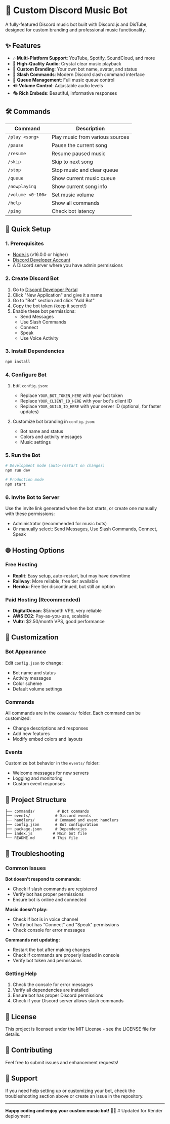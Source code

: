 # 🎵 Custom Discord Music Bot

A fully-featured Discord music bot built with Discord.js and DisTube, designed for custom branding and professional music functionality.

## ✨ Features

- 🎶 **Multi-Platform Support**: YouTube, Spotify, SoundCloud, and more
- 🎵 **High-Quality Audio**: Crystal clear music playback
- 🎨 **Custom Branding**: Your own bot name, avatar, and status
- 🚀 **Slash Commands**: Modern Discord slash command interface
- 📱 **Queue Management**: Full music queue control
- 🔊 **Volume Control**: Adjustable audio levels
- 🎭 **Rich Embeds**: Beautiful, informative responses

## 🛠️ Commands

| Command | Description |
|---------|-------------|
| `/play <song>` | Play music from various sources |
| `/pause` | Pause the current song |
| `/resume` | Resume paused music |
| `/skip` | Skip to next song |
| `/stop` | Stop music and clear queue |
| `/queue` | Show current music queue |
| `/nowplaying` | Show current song info |
| `/volume <0-100>` | Set music volume |
| `/help` | Show all commands |
| `/ping` | Check bot latency |

## 🚀 Quick Setup

### 1. Prerequisites
- [Node.js](https://nodejs.org/) (v16.0.0 or higher)
- [Discord Developer Account](https://discord.com/developers/applications)
- A Discord server where you have admin permissions

### 2. Create Discord Bot
1. Go to [Discord Developer Portal](https://discord.com/developers/applications)
2. Click "New Application" and give it a name
3. Go to "Bot" section and click "Add Bot"
4. Copy the bot token (keep it secret!)
5. Enable these bot permissions:
   - Send Messages
   - Use Slash Commands
   - Connect
   - Speak
   - Use Voice Activity

### 3. Install Dependencies
```bash
npm install
```

### 4. Configure Bot
1. Edit `config.json`:
   - Replace `YOUR_BOT_TOKEN_HERE` with your bot token
   - Replace `YOUR_CLIENT_ID_HERE` with your bot's client ID
   - Replace `YOUR_GUILD_ID_HERE` with your server ID (optional, for faster updates)

2. Customize bot branding in `config.json`:
   - Bot name and status
   - Colors and activity messages
   - Music settings

### 5. Run the Bot
```bash
# Development mode (auto-restart on changes)
npm run dev

# Production mode
npm start
```

### 6. Invite Bot to Server
Use the invite link generated when the bot starts, or create one manually with these permissions:
- Administrator (recommended for music bots)
- Or manually select: Send Messages, Use Slash Commands, Connect, Speak

## 🌐 Hosting Options

### Free Hosting
- **Replit**: Easy setup, auto-restart, but may have downtime
- **Railway**: More reliable, free tier available
- **Heroku**: Free tier discontinued, but still an option

### Paid Hosting (Recommended)
- **DigitalOcean**: $5/month VPS, very reliable
- **AWS EC2**: Pay-as-you-use, scalable
- **Vultr**: $2.50/month VPS, good performance

## 🔧 Customization

### Bot Appearance
Edit `config.json` to change:
- Bot name and status
- Activity messages
- Color scheme
- Default volume settings

### Commands
All commands are in the `commands/` folder. Each command can be customized:
- Change descriptions and responses
- Add new features
- Modify embed colors and layouts

### Events
Customize bot behavior in the `events/` folder:
- Welcome messages for new servers
- Logging and monitoring
- Custom event responses

## 📁 Project Structure

```
├── commands/          # Bot commands
├── events/           # Discord events
├── handlers/         # Command and event handlers
├── config.json       # Bot configuration
├── package.json      # Dependencies
├── index.js         # Main bot file
└── README.md        # This file
```

## 🐛 Troubleshooting

### Common Issues

**Bot doesn't respond to commands:**
- Check if slash commands are registered
- Verify bot has proper permissions
- Ensure bot is online and connected

**Music doesn't play:**
- Check if bot is in voice channel
- Verify bot has "Connect" and "Speak" permissions
- Check console for error messages

**Commands not updating:**
- Restart the bot after making changes
- Check if commands are properly loaded in console
- Verify bot token and permissions

### Getting Help
1. Check the console for error messages
2. Verify all dependencies are installed
3. Ensure bot has proper Discord permissions
4. Check if your Discord server allows slash commands

## 📝 License

This project is licensed under the MIT License - see the LICENSE file for details.

## 🤝 Contributing

Feel free to submit issues and enhancement requests!

## 🎉 Support

If you need help setting up or customizing your bot, check the troubleshooting section above or create an issue in the repository.

---

**Happy coding and enjoy your custom music bot! 🎵✨** #   U p d a t e d   f o r   R e n d e r   d e p l o y m e n t  
 